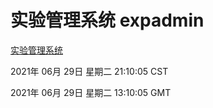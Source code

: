 # 实验管理系统 expadmin
[实验管理系统](http://:56808/expadmin-782313d2-e1b1-4ea7-932e-3a55e6a1a4d0/)

2021年 06月 29日 星期二 21:10:05 CST

2021年 06月 29日 星期二 13:10:05 GMT
